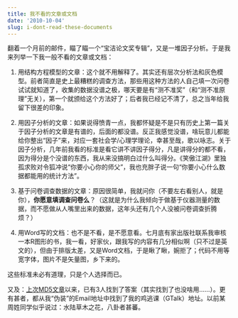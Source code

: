 ```yaml
---
title: 我不看的文章或文档
date: '2010-10-04'
slug: i-dont-read-these-documents
---
```


翻着一个月前的邮件，瞄了瞄一个“宝洁论文奖专辑”，又是一堆因子分析。于是我来列举一下我一般不看的文章或文档：



	
  1. 用结构方程模型的文章：这个就不用解释了。其实还有层次分析法和灰色模型。前者简直是史上最糟糕的调查方法，那些用这种方法的人自己填一次问卷试试就知道了，收集的数据没谱之极，哪天要是有“测不准奖”（和“测不准原理”无关），第一个就颁给这个方法好了；后者我已经记不清了，总之当年给我留下很差的印象。

	
  2. 用因子分析的文章：如果说得愤青一点，我都怀疑是不是只有历史上第一篇关于因子分析的文章是有谱的，后面的都没谱。反正我感觉没谱，啥玩意儿都能给你整出“因子”来，对应一套社会学/心理学理论，幸甚至哉，歌以咏志。关于因子分析，几年前我看的标准是看它讲不讲因子得分，凡是讲得分的都不看，因为得分是个没谱的东西，我从来没搞明白过什么叫得分。《笑傲江湖》里独孤求败对令狐冲说“你要小心你的师父”，我也充胖子说一句“你要小心什么数据都能用的统计方法”。

	
  3. 基于问卷调查数据的文章：原因很简单，我就问你（不要左右看别人，就是你），**你愿意填调查问卷么**？（这就是为什么我倾向于做基于仪器测量的数据，而不愿做从人嘴里出来的数据，这年头还有几个人没被问卷调查折腾烦？）

	
  4. 用Word写的文档：也不是不看，是不愿意看。七月底有家出版社联系我审核一本R图形的书，我一看，好家伙，跟我写的内容有几分相似啊（只不过是英文的），但由于排版太差，又是Word文档，于是瞅了瞅，婉拒了；代码不用等宽字体，图片不是矢量图，乡下来的。


这些标准未必有道理，只是个人选择而已。

又及：[上次MD5文章](/cn/2010/09/md5-code-for-my-qq-number/)以来，已有3人找到了答案（其实找到了也没啥用……）。更有甚者，都从我“伪装”的Email地址中找到了我的鸡逃课（GTalk）地址。以前某周姓同学似乎说过：水陆草木之花，八卦者甚蕃。
